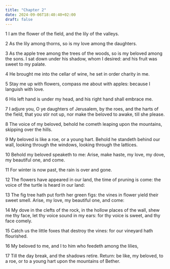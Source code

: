 ```yaml
---
title: "Chapter 2"
date: 2024-09-06T18:40:40+02:00
draft: false
---
```




1 I am the flower of the field, and the lily of the valleys.

2 As the lily among thorns, so is my love among the daughters.

3 As the apple tree among the trees of the woods, so is my beloved among the sons. I sat down under his shadow, whom I desired: and his fruit was sweet to my palate.

4 He brought me into the cellar of wine, he set in order charity in me.

5 Stay me up with flowers, compass me about with apples: because I languish with love.

6 His left hand is under my head, and his right hand shall embrace me.

7 I adjure you, O ye daughters of Jerusalem, by the roes, and the harts of the field, that you stir not up, nor make the beloved to awake, till she please.

8 The voice of my beloved, behold he cometh leaping upon the mountains, skipping over the hills.

9 My beloved is like a roe, or a young hart. Behold he standeth behind our wall, looking through the windows, looking through the lattices.

10 Behold my beloved speaketh to me: Arise, make haste, my love, my dove, my beautiful one, and come.

11 For winter is now past, the rain is over and gone.

12 The flowers have appeared in our land, the time of pruning is come: the voice of the turtle is heard in our land:

13 The fig tree hath put forth her green figs: the vines in flower yield their sweet smell. Arise, my love, my beautiful one, and come:

14 My dove in the clefts of the rock, in the hollow places of the wall, shew me thy face, let thy voice sound in my ears: for thy voice is sweet, and thy face comely.

15 Catch us the little foxes that destroy the vines: for our vineyard hath flourished.

16 My beloved to me, and I to him who feedeth among the lilies,

17 Till the day break, and the shadows retire. Return: be like, my beloved, to a roe, or to a young hart upon the mountains of Bether.

